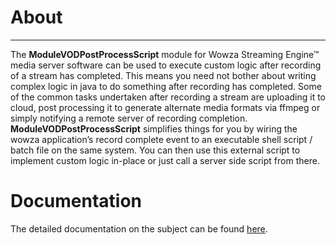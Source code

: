 # About
---


The **ModuleVODPostProcessScript** module for Wowza Streaming Engine™ media server software can be used to execute custom logic after recording of a stream has completed. This means you need not bother about writing complex logic in java to do something after recording has completed. Some of the common tasks undertaken after recording a stream are uploading it to cloud, post processing it to generate alternate media formats via ffmpeg or simply notifying a remote server of recording completion. **ModuleVODPostProcessScript**  simplifies things for you by wiring the wowza application’s record complete event to an executable shell script / batch file on the same system. You can then use this external script to implement custom logic in-place or just call a server side script from there.

# Documentation

The detailed documentation on the subject can be found [here](https://grahil.rtmpworld.com/blog/execute-custom-logic-via-shell-script-after-recording-a-stream-in-the-wowza-streaming-engine/).
